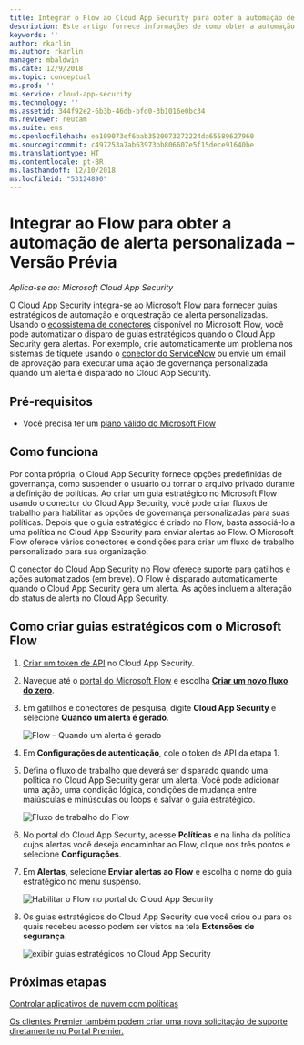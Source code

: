 ```yaml
---
title: Integrar o Flow ao Cloud App Security para obter a automação de alerta personalizada | Microsoft Docs
description: Este artigo fornece informações de como obter a automação de alerta personalizada integrando o Flow ao Cloud App Security.
keywords: ''
author: rkarlin
ms.author: rkarlin
manager: mbaldwin
ms.date: 12/9/2018
ms.topic: conceptual
ms.prod: ''
ms.service: cloud-app-security
ms.technology: ''
ms.assetid: 344f92e2-6b3b-46db-bfd0-3b1016e0bc34
ms.reviewer: reutam
ms.suite: ems
ms.openlocfilehash: ea109073ef6bab3520073272224da65589627960
ms.sourcegitcommit: c497253a7ab63973bb806607e5f15dece91640be
ms.translationtype: HT
ms.contentlocale: pt-BR
ms.lasthandoff: 12/10/2018
ms.locfileid: "53124890"
---
```

# <a name="integrate-with-flow-for-custom-alert-automation---preview"></a>Integrar ao Flow para obter a automação de alerta personalizada – Versão Prévia

*Aplica-se ao: Microsoft Cloud App Security*

O Cloud App Security integra-se ao [Microsoft Flow](https://docs.microsoft.com/flow/getting-started) para fornecer guias estratégicos de automação e orquestração de alerta personalizadas. Usando o [ecossistema de conectores](https://docs.microsoft.com/connectors/) disponível no Microsoft Flow, você pode automatizar o disparo de guias estratégicos quando o Cloud App Security gera alertas. Por exemplo, crie automaticamente um problema nos sistemas de tíquete usando o [conector do ServiceNow](https://docs.microsoft.com/connectors/service-now/) ou envie um email de aprovação para executar uma ação de governança personalizada quando um alerta é disparado no Cloud App Security.  

## <a name="prerequisites"></a>Pré-requisitos 

 - Você precisa ter um [plano válido do Microsoft Flow](https://flow.microsoft.com/en-us/pricing)

## <a name="how-it-works"></a>Como funciona

Por conta própria, o Cloud App Security fornece opções predefinidas de governança, como suspender o usuário ou tornar o arquivo privado durante a definição de políticas. Ao criar um guia estratégico no Microsoft Flow usando o conector do Cloud App Security, você pode criar fluxos de trabalho para habilitar as opções de governança personalizadas para suas políticas. Depois que o guia estratégico é criado no Flow, basta associá-lo a uma política no Cloud App Security para enviar alertas ao Flow. O Microsoft Flow oferece vários conectores e condições para criar um fluxo de trabalho personalizado para sua organização. 

O [conector do Cloud App Security](https://docs.microsoft.com/connectors/cloudappsecurity/#/providers/microsoft.powerapps/apis/shared_cloudappsecurity/apioperations/mcas_on_alert_generated) no Flow oferece suporte para gatilhos e ações automatizados (em breve). O Flow é disparado automaticamente quando o Cloud App Security gera um alerta. As ações incluem a alteração do status de alerta no Cloud App Security. 

## <a name="how-to-create-playbooks-with-microsoft-flow"></a>Como criar guias estratégicos com o Microsoft Flow

1. [Criar um token de API](api-tokens.md) no Cloud App Security. 

2. Navegue até o [portal do Microsoft Flow](https://flow.microsoft.com) e escolha [**Criar um novo fluxo do zero**](https://docs.microsoft.com/flow/get-started-logic-flow). 

3. Em gatilhos e conectores de pesquisa, digite **Cloud App Security** e selecione **Quando um alerta é gerado**.

   ![Flow – Quando um alerta é gerado](./media/flow-when-alert.png)

4. Em **Configurações de autenticação**, cole o token de API da etapa 1. 

5. Defina o fluxo de trabalho que deverá ser disparado quando uma política no Cloud App Security gerar um alerta. Você pode adicionar uma ação, uma condição lógica, condições de mudança entre maiúsculas e minúsculas ou loops e salvar o guia estratégico. 

   ![Fluxo de trabalho do Flow](./media/flow-workflow.png)

6. No portal do Cloud App Security, acesse **Políticas** e na linha da política cujos alertas você deseja encaminhar ao Flow, clique nos três pontos e selecione **Configurações**. 
7. Em **Alertas**, selecione **Enviar alertas ao Flow** e escolha o nome do guia estratégico no menu suspenso.  

   ![Habilitar o Flow no portal do Cloud App Security](./media/flow-mcas-config.png)

8. Os guias estratégicos do Cloud App Security que você criou ou para os quais recebeu acesso podem ser vistos na tela **Extensões de segurança**. 

  
   ![exibir guias estratégicos no Cloud App Security](./media/flow-extensions.png)
 
 

## <a name="next-steps"></a>Próximas etapas 
[Controlar aplicativos de nuvem com políticas](control-cloud-apps-with-policies.md)   

[Os clientes Premier também podem criar uma nova solicitação de suporte diretamente no Portal Premier.](https://premier.microsoft.com/)  
  
